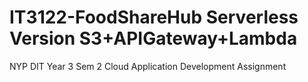 # IT3122-FoodShareHub Serverless Version S3+APIGateway+Lambda
NYP DIT Year 3 Sem 2 Cloud Application Development Assignment
